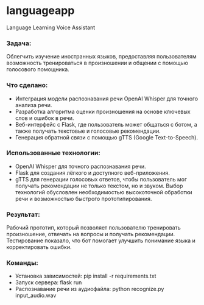 # languageapp
Language Learning Voice Assistant

### Задача:
Облегчить изучение иностранных языков, предоставляя пользователям возможность тренироваться в произношении и общении с помощью голосового помощника.

### Что сделано:
* Интеграция модели распознавания речи OpenAI Whisper для точного анализа речи.
* Разработка алгоритма оценки произношения на основе ключевых слов и ошибок в речи.
* Веб-интерфейс с Flask, где пользователь может общаться с ботом, а также получать текстовые и голосовые рекомендации.
* Генерация обратной связи с помощью gTTS (Google Text-to-Speech).
  
### Использованные технологии:
* OpenAI Whisper для точного распознавания речи.
* Flask для создания лёгкого и доступного веб-приложения.
* gTTS для генерации голосовых ответов, чтобы пользователь мог получать рекомендации не только текстом, но и звуком.
 Выбор технологий обусловлен необходимостью высокоточной обработки речи и возможностью быстрого прототипирования.

### Результат:
Рабочий прототип, который позволяет пользователю тренировать произношение, отвечать на вопросы и получать рекомендации. Тестирование показало, что бот помогает улучшить понимание языка и корректировать ошибки.

### Команды:
* Установка зависимостей: pip install -r requirements.txt
* Запуск сервера: flask run
* Распознавание речи из аудиофайла: python recognize.py input_audio.wav
